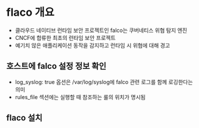 # flaco 개요
- 클라우드 네이티브 런타임 보안 프로젝트인 falco는 쿠버네티스 위협 탐지 엔진
- CNCF에 합류한 최초의 런타임 보안 프로젝트
- 예기치 않은 애플리케이션 동작을 감지하고 런타임 시 위협에 대해 경고

## 호스트에 falco 설정 정보 확인
- log_syslog: true 옵션은 /var/log/syslog에 falco 관련 로그를 함께 로깅한다는 의미
- rules_file 섹션에는 실행할 때 참조하는 룰의 위치가 명시됨 


## flaco 설치
